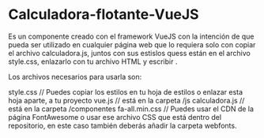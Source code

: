 # Calculadora-flotante-VueJS
Es un componente creado con el framework VueJS con la intención de que pueda ser utilizado en cualquier página web que lo requiera solo con copiar el archivo calculadora.js, juntos con sus estislos quess están en el archivo style.css, enlazarlo con tu archivo HTML y escribir <calculadora></calculadora>.

Los archivos necesarios para usarla son:

style.css // Puedes copiar los estilos en tu hoja de estilos o enlazar esta hoja aparte, a tu proyecto
vue.js // está en la carpeta /js
calculadora.js // está en la carpeta /componentes
fa-all.min.css // Puedes usar el CDN de la página FontAwesome o usar ese archivo CSS que está dentro del repositorio, en este caso también deberás añadir la carpeta webfonts.
